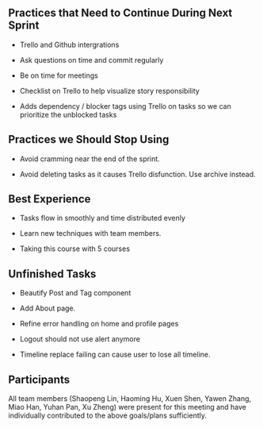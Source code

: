 ## Practices that Need to Continue During Next Sprint
 - Trello and Github intergrations

 - Ask questions on time and commit regularly

 - Be on time for meetings

 - Checklist on Trello to help visualize story responsibility

 - Adds dependency / blocker tags using Trello on tasks so we can prioritize the unblocked tasks

## Practices we Should Stop Using

 - Avoid cramming near the end of the sprint.

 - Avoid deleting tasks as it causes Trello disfunction. Use archive instead.

## Best Experience 

 - Tasks flow in smoothly and time distributed evenly

 - Learn new techniques with team members.

 - Taking this course with 5 courses   

## Unfinished Tasks

 - Beautify Post and Tag component

 - Add About page.

 - Refine error handling on home and profile pages

 - Logout should not use alert anymore

 - Timeline replace failing can cause user to lose all timeline.

## Participants

All team members (Shaopeng Lin, Haoming Hu, Xuen Shen, Yawen Zhang, Miao Han, Yuhan Pan, Xu Zheng) were present for this meeting and have individually contributed to the above goals/plans sufficiently.
